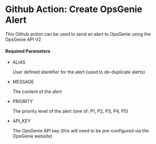 # Github Action: Create OpsGenie Alert

This Github action can be used to send an alert to OpsGenie using the OpsGenie API V2

#### Required Parameters

* ALIAS
         
  User defined identifier for the alert (used to de-duplicate alerts)

* MESSAGE       

  The content of the alert

* PRIORITY      

  The priority level of the alert (one of: P1, P2, P3, P4, P5)
  
* API_KEY

  The OpsGenie API key (this will need to be pre-configured via the OpsGenie website)
